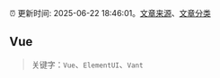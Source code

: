 :alarm_clock: 更新时间: 2025-06-22 18:46:01。[文章来源](/README.md)、[文章分类](/TAGS.md)

## Vue


> 关键字：`Vue`、`ElementUI`、`Vant`



